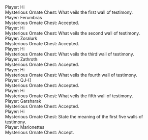 Player: Hi  
Mysterious Ornate Chest: What veils the first wall of testimony.  
Player: Ferumbras  
Mysterious Ornate Chest: Accepted.  
Player: Hi  
Mysterious Ornate Chest: What veils the second wall of testimony.  
Player: Zoralurk  
Mysterious Ornate Chest: Accepted.  
Player: Hi  
Mysterious Ornate Chest: What veils the third wall of testimony.  
Player: Zathroth  
Mysterious Ornate Chest: Accepted.  
Player: Hi  
Mysterious Ornate Chest: What veils the fourth wall of testimony.  
Player: QJ-((  
Mysterious Ornate Chest: Accepted.  
Player: Hi  
Mysterious Ornate Chest: What veils the fifth wall of testimony.  
Player: Garsharak  
Mysterious Ornate Chest: Accepted.  
Player: Hi  
Mysterious Ornate Chest: State the meaning of the first five walls of testimony.  
Player: Marionettes  
Mysterious Ornate Chest: Accept.  
